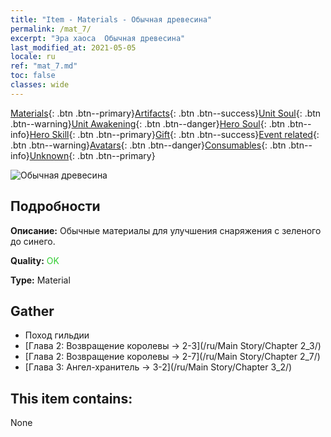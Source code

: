 ```yaml
---
title: "Item - Materials - Обычная древесина"
permalink: /mat_7/
excerpt: "Эра хаоса  Обычная древесина"
last_modified_at: 2021-05-05
locale: ru
ref: "mat_7.md"
toc: false
classes: wide
---
```

 [Materials](/ItemsRU/){: .btn .btn--primary}[Artifacts](/ItemsRU/Artifacts/){: .btn .btn--success}[Unit Soul](/ItemsRU/UnitSoul/){: .btn .btn--warning}[Unit Awakening](/ItemsRU/UnitAwakening/){: .btn .btn--danger}[Hero Soul](/ItemsRU/HeroSoul/){: .btn .btn--info}[Hero Skill](/ItemsRU/HeroSkill/){: .btn .btn--primary}[Gift](/ItemsRU/Gift/){: .btn .btn--success}[Event related](/ItemsRU/Events/){: .btn .btn--warning}[Avatars](/ItemsRU/Avatars/){: .btn .btn--danger}[Consumables](/ItemsRU/Consumables/){: .btn .btn--info}[Unknown](/ItemsRU/Unknown/){: .btn .btn--primary}

 ![Обычная древесина](/images/t/i_cailiao_mucai1.png)

## Подробности
 **Описание:** Обычные материалы для улучшения снаряжения c зеленого до синего.

 **Quality:** <span style="color: #32CD32">OK</span>

 **Type:** Material

## Gather

*    Поход гильдии 
*    [Глава 2: Возвращение королевы -> 2-3](/ru/Main Story/Chapter 2_3/) 
*    [Глава 2: Возвращение королевы -> 2-7](/ru/Main Story/Chapter 2_7/) 
*    [Глава 3: Ангел-хранитель -> 3-2](/ru/Main Story/Chapter 3_2/) 

## This item contains:

  None

